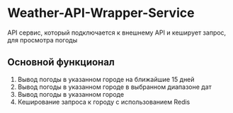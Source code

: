 # Weather-API-Wrapper-Service
API сервис, который подключается к внешнему API и кеширует запрос, для просмотра погоды
## Основной функционал
1. Вывод погоды в указанном городе на ближайшие 15 дней
2. Вывод погоды в указанном городе в выбранном диапазоне дат
3. Вывод погоды в указанном городе
4. Кеширование запроса к городу с использованием Redis
